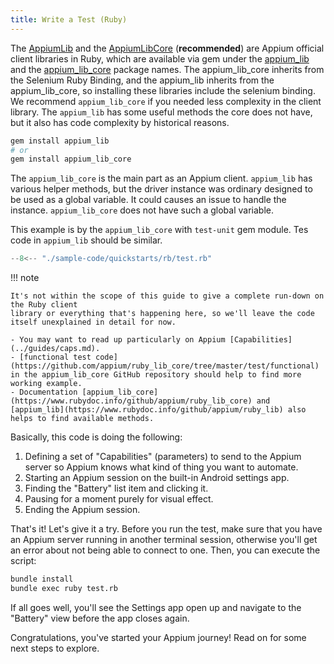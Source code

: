 ```yaml
---
title: Write a Test (Ruby)
---
```



The [AppiumLib](https://github.com/appium/ruby_lib) and the [AppiumLibCore](https://github.com/appium/ruby_lib_core) (**recommended**) are Appium official client libraries in Ruby, which are available via gem under the [appium_lib](https://rubygems.org/gems/appium_lib) and the [appium_lib_core](https://rubygems.org/gems/appium_lib_core) package names. The appium_lib_core inherits from the Selenium Ruby Binding, and the appium_lib inherits from the appium_lib_core, so installing these libraries include the selenium binding. We recommend `appium_lib_core` if you needed less complexity in the client library. The `appium_lib` has some useful methods the core does not have, but it also has code complexity by historical reasons.

```bash
gem install appium_lib
# or
gem install appium_lib_core
```

The `appium_lib_core` is the main part as an Appium client.
`appium_lib` has various helper methods, but the driver instance was ordinary designed to be used as a global variable. It could causes an issue to handle the instance.
`appium_lib_core` does not have such a global variable.

This example is by the `appium_lib_core` with `test-unit` gem module.
Tes code in `appium_lib` should be similar.

```python title="test.py"
--8<-- "./sample-code/quickstarts/rb/test.rb"
```

!!! note

    It's not within the scope of this guide to give a complete run-down on the Ruby client
    library or everything that's happening here, so we'll leave the code itself unexplained in detail for now.

    - You may want to read up particularly on Appium [Capabilities](../guides/caps.md).
    - [functional test code](https://github.com/appium/ruby_lib_core/tree/master/test/functional) in the appium_lib_core GitHub repository should help to find more working example.
    - Documentation [appium_lib_core](https://www.rubydoc.info/github/appium/ruby_lib_core) and [appium_lib](https://www.rubydoc.info/github/appium/ruby_lib) also helps to find available methods.


Basically, this code is doing the following:

1. Defining a set of "Capabilities" (parameters) to send to the Appium server so Appium knows what
kind of thing you want to automate.
1. Starting an Appium session on the built-in Android settings app.
1. Finding the "Battery" list item and clicking it.
1. Pausing for a moment purely for visual effect.
1. Ending the Appium session.

That's it! Let's give it a try. Before you run the test, make sure that you have an Appium server
running in another terminal session, otherwise you'll get an error about not being able to connect
to one. Then, you can execute the script:

```bash
bundle install
bundle exec ruby test.rb
```

If all goes well, you'll see the Settings app open up and navigate to the "Battery" view before the
app closes again.

Congratulations, you've started your Appium journey! Read on for some next steps to explore.
